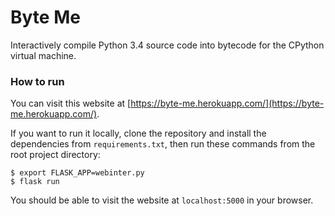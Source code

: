 # Byte Me
Interactively compile Python 3.4 source code into bytecode for the CPython virtual machine.

### How to run
You can visit this website at [https://byte-me.herokuapp.com/](https://byte-me.herokuapp.com/).

If you want to run it locally, clone the repository and install the dependencies from `requirements.txt`, then run these commands from the root project directory:

```
$ export FLASK_APP=webinter.py
$ flask run
```

You should be able to visit the website at `localhost:5000` in your browser.

